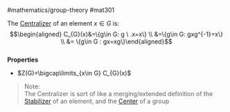 #mathematics/group-theory #mat301 

The [Centralizer](.md) of an element $x\in G$ is:  
$$\begin{aligned} C_{G}(x)&=\{g\in G: g \ .x=x\} \\  &=\{g\in G: gxg^{-1}=x\} \\ &= \{g\in G : gx=xg\}\end{aligned}$$  
**Properties**
- $Z(G)=\bigcap\limits_{x\in G} C_{G}(x)$

> Note:  
> 	The Centralizer is sort of like a merging/extended definition of the [Stabilizer](Stabilizer.md) of an element, and the [Center](Center.md) of a group